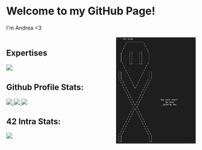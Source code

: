 # Welcome to my GitHub Page! 
<div valign="center">
	I'm Andrea <3
</div>
</br>
<img align="right" src="https://github.com/aFalkons/aFalKons/blob/main/aFalkons.png" width="42%" >

</td></tr></table>

## Expertises
	
<p align="left">
  <a href="https://skillicons.dev">
    <img src="https://skillicons.dev/icons?i=git,c,vim,photoshop,vscode,&perline=5" />
  </a>
</p>

## Github Profile Stats: 
<td>
	<a href="https://github.com/aFalkons">
		<img src="https://github-readme-stats.vercel.app/api?username=aFalkons&theme=cobalt2&show_icons=true&count_private=true&hide_border=TRUE&hide=contribs,prs&cache_seconds=86400" height="50%" >
	</a> 
</td>
<td>
	<a href="https://github.com/aFalkons?tab=repositories">
		<img src="https://github-readme-stats.vercel.app/api/top-langs/?username=aFalkons&langs_count=5&theme=cobalt2&hide=contribs,prs&cache_seconds=86400&hide_border=TRUE" width="468">
	</a>
	<a href="https://github.com/aFalkons/aFalKons">
                <img src="https://github-readme-stats.vercel.app/api/pin/?username=aFalkons&repo=aFalkons&langs_count=5&theme=cobalt2&hide=contribs,prs&cache_seconds=86400&hide_border=true" width="468" />
	</a>
	</a>
</td>
</tr>

## 42 Intra Stats:
<table><tr>
	<img src= "https://badge42.vercel.app/api/v2/cli07fxlp000608l4caao8o2u/stats?cursusId=21&coalitionId=125&hide_border=TRUE" /></a>
</tr></table>
</div>
